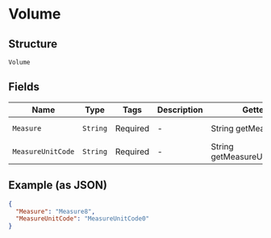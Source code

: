
# Volume

## Structure

`Volume`

## Fields

| Name | Type | Tags | Description | Getter | Setter |
|  --- | --- | --- | --- | --- | --- |
| `Measure` | `String` | Required | - | String getMeasure() | setMeasure(String measure) |
| `MeasureUnitCode` | `String` | Required | - | String getMeasureUnitCode() | setMeasureUnitCode(String measureUnitCode) |

## Example (as JSON)

```json
{
  "Measure": "Measure8",
  "MeasureUnitCode": "MeasureUnitCode0"
}
```

